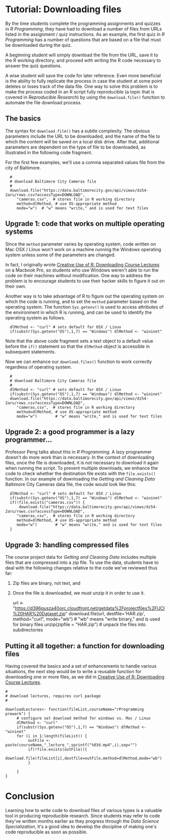 # Tutorial: Downloading files

By the time students complete the programming assignments and quizzes in *R Programming*, they have had to download a number of files from URLs listed in the assignment / quiz instructions. As an example, the first quiz in *R Programming* has a number of questions that are based on a file that must be downloaded during the quiz. 

A beginning student will simply download the file from the URL, save it to the R working directory, and proceed with writing the R code necessary to answer the quiz questions.

A wise student will save the code  for later reference.  Even more beneficial is the ability to fully replicate the process in case the student at some point deletes or loses track of the data file. One way to solve this problem is to make the process coded in an R script fully reproducible (a topic that is covered in <em>Reproducible Research</em>) by using the `download.file()` function to automate the file download process.

## The basics

The syntax for `download.file()` has a subtle complexity. The obvious parameters include the URL to be downloaded, and the name of the file to which the content will be saved on a local disk drive. After that, additional parameters are dependent on the type of file to be downloaded, as illustrated in the following code fragment.

For the first few examples, we'll use a comma separated values file from the city of Baltimore. 

      #
      # download Baltimore City Cameras file
      #
      download.file("https://data.baltimorecity.gov/api/views/dz54-2aru/rows.csv?accessType=DOWNLOAD",
         "cameras.csv",  # stores file in R working directory
         method=dlMethod, # use OS-appropriate method
         mode="w")  # "w" means "write," and is used for text files
         

## Upgrade 1: code that works on multiple operating systems

Since the `method` parameter varies by operating system, code written on Mac OSX / Linux won't work on a machine running the Windows operating system unless some of the parameters are changed.

In fact, I originally wrote [Creative Use of R: Downloading Course Lectures](https://github.com/lgreski/datasciencectacontent/blob/master/markdown/rprog-downloadingLectures.md) on a Macbook Pro, so students who use Windows weren't able to run the code on their machines without modification.  One way to address the problem is to encourage students to use their hacker skills to figure it out on their own. 

Another way is to take advantage of R to figure out the operating system on which the code is running, and to set the `method` parameter based on the operating system. The function `Sys.getenv()` is used to access attributes of the environment in which R is running, and can be used to identify the operating system as follows.

      dlMethod <- "curl" # sets default for OSX / Linux
      if(substr(Sys.getenv("OS"),1,7) == "Windows") dlMethod <- "wininet"

 Note that the above code fragment sets a text object to a default value before the `if()` statement so that the `dlMethod` object is accessible in subsequent statements.

Now we can enhance our `download.files()` function to work correctly regardless of operating system.

      #
      # download Baltimore City Cameras file
      #
      dlMethod <- "curl" # sets default for OSX / Linux
      if(substr(Sys.getenv("OS"),1,7) == "Windows") dlMethod <- "wininet"
      download.file("https://data.baltimorecity.gov/api/views/dz54-2aru/rows.csv?accessType=DOWNLOAD",
         "cameras.csv",  # stores file in R working directory
         method=dlMethod, # use OS-appropriate method
         mode="w")        # "w" means "write," and is used for text files
         

## Upgrade 2: a good programmer is a lazy programmer...

Professor Peng talks about this in *R Programming*.  A lazy programmer doesn't do more work than is necessary. In the context of downloading files, once the file is downloaded, it is not necessary to download it again when running the script. To prevent multiple downloads, we enhance the code to check whether the destination file exists with the `file.exists()` function. In our example of downloading the *Getting and Cleaning Data* Baltimore City Cameras data file, the code would look like this:

      dlMethod <- "curl" # sets default for OSX / Linux
      if(substr(Sys.getenv("OS"),1,7) == "Windows") dlMethod <- "wininet"
      if(!file.exists("cameras.csv")) {
          download.file("https://data.baltimorecity.gov/api/views/dz54-2aru/rows.csv?accessType=DOWNLOAD",
         "cameras.csv",  # stores file in R working directory
         method=dlMethod, # use OS-appropriate method
         mode="w")        # "w" means "write," and is used for text files
      }
      

## Upgrade 3: handling compressed files

The course project data for *Getting and Cleaning Data* includes multiple files that are compressed into a zip file. To use the data, students have to deal with the following changes relative to the code we've reviewed thus far:

1. Zip files are binary, not text, and
2. Once the file is downloaded, we must unzip it in order to use it.


    url <- "https://d396qusza40orc.cloudfront.net/getdata%2Fprojectfiles%2FUCI%20HAR%20Dataset.zip"
    download.file(url,
                  destfile='HAR.zip',
                  method="curl",
                  mode="wb") # "wb" means "write binary," and is used for binary files
    unzip(zipfile = "HAR.zip") # unpack the files into subdirectories 

## Putting it all together: a function for downloading files

Having covered the basics and a set of enhancements to handle various situations, the next step would be to write a reusable function for downloading one or more files, as we did in [Creative Use of R: Downloading Course Lectures](http://bit.ly/2bGlI7R).

    #
    # download lectures, requires curl package
    #

    downloadLectures<- function(fileList,courseName="rProgramming prework") {
         # configure set download method for windows vs. Mac / Linux
         dlMethod <- "curl"
         if(substr(Sys.getenv("OS"),1,7) == "Windows") dlMethod <- "wininet"
         for (i in 1:length(fileList)) {
              outFile <- paste(courseName,"_lecture_",sprintf("%03d.mp4",i),sep="")
              if(!file.exists(outFile)){
                   download.file(fileList[i],destfile=outFile,method=dlMethod,mode="wb")
              }

         }
    }


# Conclusion

Learning how to write code to download files of various types is a valuable tool in producing reproducible research. Since students may refer to code they've written months earlier as they progress through the *Data Science Specialization*, it's a good idea to develop the discipline of making one's code reproducible as soon as possible.
